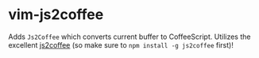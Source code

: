 vim-js2coffee
=============

Adds `Js2Coffee` which converts current buffer to CoffeeScript. Utilizes the excellent [js2coffee](http://js2coffee.org/) (so make sure to `npm install -g js2coffee` first)!
